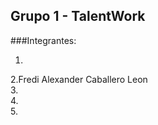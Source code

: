 ## Grupo 1 - TalentWork


###Integrantes:


1.   
2.Fredi Alexander Caballero Leon  
3.   
4.   
5.   
